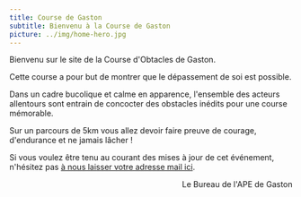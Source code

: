 ```yaml
---
title: Course de Gaston
subtitle: Bienvenu à la Course de Gaston
picture: ../img/home-hero.jpg
---
```


Bienvenu sur le site de la Course d'Obtacles de Gaston.

Cette course a pour but de montrer que le dépassement de soi est possible.

Dans un cadre bucolique et calme en apparence, l'ensemble des acteurs allentours sont entrain de concocter des obstacles inédits pour une course mémorable.

Sur un parcours de 5km vous allez devoir faire preuve de courage, d'endurance et ne jamais lâcher !

Si vous voulez être tenu au courant des mises à jour de cet événement, n'hésitez pas [à nous laisser votre adresse mail ici](/redirect.html?destination=contact).

<div style="text-align: right"> Le Bureau de l'APE de Gaston </div>

